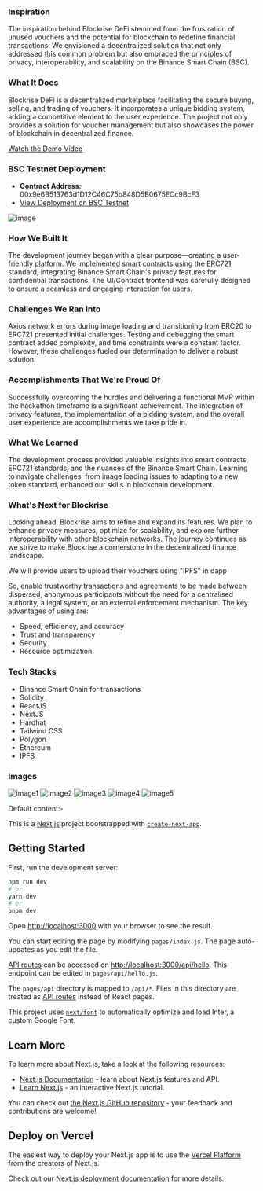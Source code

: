 ### Inspiration

The inspiration behind Blockrise DeFi stemmed from the frustration of unused vouchers and the potential for blockchain to redefine financial transactions. We envisioned a decentralized solution that not only addressed this common problem but also embraced the principles of privacy, interoperability, and scalability on the Binance Smart Chain (BSC).

### What It Does

Blockrise DeFi is a decentralized marketplace facilitating the secure buying, selling, and trading of vouchers. It incorporates a unique bidding system, adding a competitive element to the user experience. The project not only provides a solution for voucher management but also showcases the power of blockchain in decentralized finance.

[Watch the Demo Video](https://youtu.be/r30ZtCotUlg)

### BSC Testnet Deployment

- **Contract Address:** 00x9e6B513763d1D12C46C75b848D5B0675ECc9BcF3
- [View Deployment on BSC Testnet](https://testnet.bscscan.com/address/0x9e6B513763d1D12C46C75b848D5B0675ECc9BcF3)

![image](https://github.com/kaiesamurai/liskrise-defi/assets/168727731/5afa3359-e40d-4f78-b1cf-107abec1edae)

### How We Built It

The development journey began with a clear purpose—creating a user-friendly platform. We implemented smart contracts using the ERC721 standard, integrating Binance Smart Chain's privacy features for confidential transactions. The UI/Contract frontend was carefully designed to ensure a seamless and engaging interaction for users.

### Challenges We Ran Into

Axios network errors during image loading and transitioning from ERC20 to ERC721 presented initial challenges. Testing and debugging the smart contract added complexity, and time constraints were a constant factor. However, these challenges fueled our determination to deliver a robust solution.

### Accomplishments That We're Proud Of

Successfully overcoming the hurdles and delivering a functional MVP within the hackathon timeframe is a significant achievement. The integration of privacy features, the implementation of a bidding system, and the overall user experience are accomplishments we take pride in.

### What We Learned

The development process provided valuable insights into smart contracts, ERC721 standards, and the nuances of the Binance Smart Chain. Learning to navigate challenges, from image loading issues to adapting to a new token standard, enhanced our skills in blockchain development.

### What's Next for Blockrise

Looking ahead, Blockrise aims to refine and expand its features. We plan to enhance privacy measures, optimize for scalability, and explore further interoperability with other blockchain networks. The journey continues as we strive to make Blockrise a cornerstone in the decentralized finance landscape.

We will provide users to upload their vouchers using "IPFS" in dapp

So, enable trustworthy transactions and agreements to be made between dispersed, anonymous participants without the need for a centralised authority, a legal system, or an external enforcement mechanism. The key advantages of using are:
- Speed, efficiency, and accuracy
- Trust and transparency
- Security
- Resource optimization

### Tech Stacks

- Binance Smart Chain for transactions
- Solidity
- ReactJS
- NextJS
- Hardhat
- Tailwind CSS
- Polygon 
- Ethereum
- IPFS

### Images

![image1](https://github.com/kaiesamurai/liskrise-defi/assets/168727731/8940fa36-6157-4579-8d08-517206aae57f)
![image2](https://github.com/kaiesamurai/liskrise-defi/assets/168727731/9dbddfec-1e26-472b-b219-b1e78a40c30f)
![image3](https://github.com/kaiesamurai/liskrise-defi/assets/168727731/4dbf6dc1-6fcf-4800-ba7a-34ea668c585a)
![image4](https://github.com/kaiesamurai/liskrise-defi/assets/168727731/269e27f9-2833-4171-b991-69a7ab7aaf80)
![image5](https://github.com/kaiesamurai/liskrise-defi/assets/168727731/673ffb37-dc2a-4255-a671-1b8337e81c8a)






Default content:-

This is a [Next.js](https://nextjs.org/) project bootstrapped with [`create-next-app`](https://github.com/vercel/next.js/tree/canary/packages/create-next-app).

## Getting Started

First, run the development server:

```bash
npm run dev
# or
yarn dev
# or
pnpm dev
```


Open [http://localhost:3000](http://localhost:3000) with your browser to see the result.

You can start editing the page by modifying `pages/index.js`. The page auto-updates as you edit the file.

[API routes](https://nextjs.org/docs/api-routes/introduction) can be accessed on [http://localhost:3000/api/hello](http://localhost:3000/api/hello). This endpoint can be edited in `pages/api/hello.js`.

The `pages/api` directory is mapped to `/api/*`. Files in this directory are treated as [API routes](https://nextjs.org/docs/api-routes/introduction) instead of React pages.

This project uses [`next/font`](https://nextjs.org/docs/basic-features/font-optimization) to automatically optimize and load Inter, a custom Google Font.

## Learn More

To learn more about Next.js, take a look at the following resources:

- [Next.js Documentation](https://nextjs.org/docs) - learn about Next.js features and API.
- [Learn Next.js](https://nextjs.org/learn) - an interactive Next.js tutorial.

You can check out [the Next.js GitHub repository](https://github.com/vercel/next.js/) - your feedback and contributions are welcome!

## Deploy on Vercel

The easiest way to deploy your Next.js app is to use the [Vercel Platform](https://vercel.com/new?utm_medium=default-template&filter=next.js&utm_source=create-next-app&utm_campaign=create-next-app-readme) from the creators of Next.js.

Check out our [Next.js deployment documentation](https://nextjs.org/docs/deployment) for more details.
